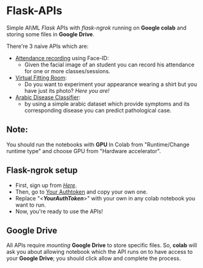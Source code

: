 # Flask-APIs

Simple AI\ML *Flask* APIs with *flask-ngrok* running on **Google colab** and storing some files in **Google Drive**.

There're 3 naive APIs which are:

  - [Attendance recording](https://github.com/MahmoudHussienMohamed/Flask-APIs/tree/main/Flask-ngrok-APIs-AttendanceFaceRecognition-basedAPI) using Face-ID:
    - Given the facial image of an student you can record his attendance for one or more classes/sessions.
  - [Virtual Fitting Room](https://github.com/MahmoudHussienMohamed/Flask-APIs/tree/main/Flask-ngrok-APIs-VirtualFittingRoomAPI):
    - Do you want to experiment your appearance wearing a shirt but you have just its photo? 
        *Here you are!* 
  - [Arabic Disease Classifier](https://github.com/MahmoudHussienMohamed/Flask-APIs/tree/main/Flask-ngrok-APIs-Arabic-Disease-Classifier-API):
    - by using a simple arabic dataset which provide symptoms and its corresponding disease you can predict pathological case.
   
## Note:
You should run the notebooks with **GPU** In Colab from "Runtime/Change runtime type" and choose GPU from "Hardware accelerator".

   
## Flask-ngrok setup
  - First, sign up from *[Here](https://dashboard.ngrok.com/signup)*.
  - Then, go to [Your Authtoken](https://dashboard.ngrok.com/get-started/your-authtoken) and copy your own one.
  - Replace "\<***YourAuthToken***\>" with your own in any colab notebook you want to run.
  - Now, you're ready to use the APIs!

## Google Drive
All APIs require *mounting* **Google Drive** to store specific files. So, **colab** will ask you about allowing notebook which the API runs on to have access to your **Google Drive**; you should click allow and complete the process.  
